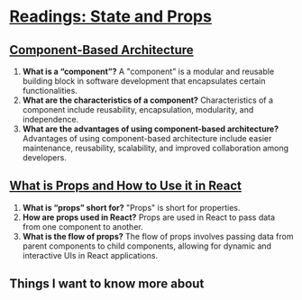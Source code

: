 # [Readings: State and Props](https://github.com/codefellows/seattle-code-301d108/tree/main/class-02)

## [Component-Based Architecture](https://www.tutorialspoint.com/software_architecture_design/component_based_architecture.htm)
1. **What is a “component”?** A "component" is a modular and reusable building block in software development that encapsulates certain functionalities.
2. **What are the characteristics of a component?** Characteristics of a component include reusability, encapsulation, modularity, and independence.
3. **What are the advantages of using component-based architecture?** Advantages of using component-based architecture include easier maintenance, reusability, scalability, and improved collaboration among developers.

## [What is Props and How to Use it in React](https://www.freecodecamp.org/news/how-to-use-props-in-reactjs/)
1. **What is “props” short for?** "Props" is short for properties.
2. **How are props used in React?** Props are used in React to pass data from one component to another.
3. **What is the flow of props?** The flow of props involves passing data from parent components to child components, allowing for dynamic and interactive UIs in React applications.

## Things I want to know more about


